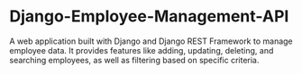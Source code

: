 # Django-Employee-Management-API
A web application built with Django and Django REST Framework to manage employee data. It provides features like adding, updating, deleting, and searching employees, as well as filtering based on specific criteria.
